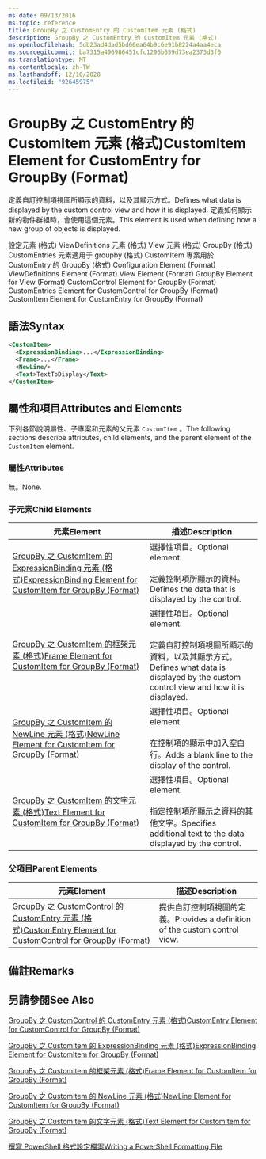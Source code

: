 ```yaml
---
ms.date: 09/13/2016
ms.topic: reference
title: GroupBy 之 CustomEntry 的 CustomItem 元素 (格式)
description: GroupBy 之 CustomEntry 的 CustomItem 元素 (格式)
ms.openlocfilehash: 5db23ad4dad5bd66ea64b9c6e91b8224a4aa4eca
ms.sourcegitcommit: ba7315a496986451cfc1296b659d73ea2373d3f0
ms.translationtype: MT
ms.contentlocale: zh-TW
ms.lasthandoff: 12/10/2020
ms.locfileid: "92645975"
---
```

# <a name="customitem-element-for-customentry-for-groupby-format"></a><span data-ttu-id="e5e74-103">GroupBy 之 CustomEntry 的 CustomItem 元素 (格式)</span><span class="sxs-lookup"><span data-stu-id="e5e74-103">CustomItem Element for CustomEntry for GroupBy (Format)</span></span>

<span data-ttu-id="e5e74-104">定義自訂控制項視圖所顯示的資料，以及其顯示方式。</span><span class="sxs-lookup"><span data-stu-id="e5e74-104">Defines what data is displayed by the custom control view and how it is displayed.</span></span> <span data-ttu-id="e5e74-105">定義如何顯示新的物件群組時，會使用這個元素。</span><span class="sxs-lookup"><span data-stu-id="e5e74-105">This element is used when defining how a new group of objects is displayed.</span></span>

<span data-ttu-id="e5e74-106">設定元素 (格式) ViewDefinitions 元素 (格式) View 元素 (格式) GroupBy (格式) CustomEntries 元素適用于 groupby (格式) CustomItem 專案用於 CustomEntry 的 GroupBy (格式) </span><span class="sxs-lookup"><span data-stu-id="e5e74-106">Configuration Element (Format) ViewDefinitions Element (Format) View Element (Format) GroupBy Element for View (Format) CustomControl Element for GroupBy (Format) CustomEntries Element for CustomControl for GroupBy (Format) CustomItem Element for CustomEntry for GroupBy (Format)</span></span>

## <a name="syntax"></a><span data-ttu-id="e5e74-107">語法</span><span class="sxs-lookup"><span data-stu-id="e5e74-107">Syntax</span></span>

```xml
<CustomItem>
  <ExpressionBinding>...</ExpressionBinding>
  <Frame>...</Frame>
  <NewLine/>
  <Text>TextToDisplay</Text>
</CustomItem>
```

## <a name="attributes-and-elements"></a><span data-ttu-id="e5e74-108">屬性和項目</span><span class="sxs-lookup"><span data-stu-id="e5e74-108">Attributes and Elements</span></span>

<span data-ttu-id="e5e74-109">下列各節說明屬性、子專案和元素的父元素 `CustomItem` 。</span><span class="sxs-lookup"><span data-stu-id="e5e74-109">The following sections describe attributes, child elements, and the parent element of the `CustomItem` element.</span></span>

### <a name="attributes"></a><span data-ttu-id="e5e74-110">屬性</span><span class="sxs-lookup"><span data-stu-id="e5e74-110">Attributes</span></span>

<span data-ttu-id="e5e74-111">無。</span><span class="sxs-lookup"><span data-stu-id="e5e74-111">None.</span></span>

### <a name="child-elements"></a><span data-ttu-id="e5e74-112">子元素</span><span class="sxs-lookup"><span data-stu-id="e5e74-112">Child Elements</span></span>

|<span data-ttu-id="e5e74-113">元素</span><span class="sxs-lookup"><span data-stu-id="e5e74-113">Element</span></span>|<span data-ttu-id="e5e74-114">描述</span><span class="sxs-lookup"><span data-stu-id="e5e74-114">Description</span></span>|
|-------------|-----------------|
|[<span data-ttu-id="e5e74-115">GroupBy 之 CustomItem 的 ExpressionBinding 元素 (格式)</span><span class="sxs-lookup"><span data-stu-id="e5e74-115">ExpressionBinding Element for CustomItem for GroupBy (Format)</span></span>](./expressionbinding-element-for-customitem-for-groupby-format.md)|<span data-ttu-id="e5e74-116">選擇性項目。</span><span class="sxs-lookup"><span data-stu-id="e5e74-116">Optional element.</span></span><br /><br /> <span data-ttu-id="e5e74-117">定義控制項所顯示的資料。</span><span class="sxs-lookup"><span data-stu-id="e5e74-117">Defines the data that is displayed by the control.</span></span>|
|[<span data-ttu-id="e5e74-118">GroupBy 之 CustomItem 的框架元素 (格式)</span><span class="sxs-lookup"><span data-stu-id="e5e74-118">Frame Element for CustomItem for GroupBy (Format)</span></span>](./frame-element-for-customitem-for-groupby-format.md)|<span data-ttu-id="e5e74-119">選擇性項目。</span><span class="sxs-lookup"><span data-stu-id="e5e74-119">Optional element.</span></span><br /><br /> <span data-ttu-id="e5e74-120">定義自訂控制項視圖所顯示的資料，以及其顯示方式。</span><span class="sxs-lookup"><span data-stu-id="e5e74-120">Defines what data is displayed by the custom control view and how it is displayed.</span></span>|
|[<span data-ttu-id="e5e74-121">GroupBy 之 CustomItem 的 NewLine 元素 (格式)</span><span class="sxs-lookup"><span data-stu-id="e5e74-121">NewLine Element for CustomItem for GroupBy (Format)</span></span>](./newline-element-for-customitem-for-groupby-format.md)|<span data-ttu-id="e5e74-122">選擇性項目。</span><span class="sxs-lookup"><span data-stu-id="e5e74-122">Optional element.</span></span><br /><br /> <span data-ttu-id="e5e74-123">在控制項的顯示中加入空白行。</span><span class="sxs-lookup"><span data-stu-id="e5e74-123">Adds a blank line to the display of the control.</span></span>|
|[<span data-ttu-id="e5e74-124">GroupBy 之 CustomItem 的文字元素 (格式)</span><span class="sxs-lookup"><span data-stu-id="e5e74-124">Text Element for CustomItem for GroupBy (Format)</span></span>](./text-element-for-customitem-for-groupby-format.md)|<span data-ttu-id="e5e74-125">選擇性項目。</span><span class="sxs-lookup"><span data-stu-id="e5e74-125">Optional element.</span></span><br /><br /> <span data-ttu-id="e5e74-126">指定控制項所顯示之資料的其他文字。</span><span class="sxs-lookup"><span data-stu-id="e5e74-126">Specifies additional text to the data displayed by the control.</span></span>|

### <a name="parent-elements"></a><span data-ttu-id="e5e74-127">父項目</span><span class="sxs-lookup"><span data-stu-id="e5e74-127">Parent Elements</span></span>

|<span data-ttu-id="e5e74-128">元素</span><span class="sxs-lookup"><span data-stu-id="e5e74-128">Element</span></span>|<span data-ttu-id="e5e74-129">描述</span><span class="sxs-lookup"><span data-stu-id="e5e74-129">Description</span></span>|
|-------------|-----------------|
|[<span data-ttu-id="e5e74-130">GroupBy 之 CustomControl 的 CustomEntry 元素 (格式)</span><span class="sxs-lookup"><span data-stu-id="e5e74-130">CustomEntry Element for CustomControl for GroupBy (Format)</span></span>](./customentry-element-for-customcontrol-for-groupby-format.md)|<span data-ttu-id="e5e74-131">提供自訂控制項視圖的定義。</span><span class="sxs-lookup"><span data-stu-id="e5e74-131">Provides a definition of the custom control view.</span></span>|

## <a name="remarks"></a><span data-ttu-id="e5e74-132">備註</span><span class="sxs-lookup"><span data-stu-id="e5e74-132">Remarks</span></span>

## <a name="see-also"></a><span data-ttu-id="e5e74-133">另請參閱</span><span class="sxs-lookup"><span data-stu-id="e5e74-133">See Also</span></span>

[<span data-ttu-id="e5e74-134">GroupBy 之 CustomControl 的 CustomEntry 元素 (格式)</span><span class="sxs-lookup"><span data-stu-id="e5e74-134">CustomEntry Element for CustomControl for GroupBy (Format)</span></span>](./customentry-element-for-customcontrol-for-groupby-format.md)

[<span data-ttu-id="e5e74-135">GroupBy 之 CustomItem 的 ExpressionBinding 元素 (格式)</span><span class="sxs-lookup"><span data-stu-id="e5e74-135">ExpressionBinding Element for CustomItem for GroupBy (Format)</span></span>](./expressionbinding-element-for-customitem-for-groupby-format.md)

[<span data-ttu-id="e5e74-136">GroupBy 之 CustomItem 的框架元素 (格式)</span><span class="sxs-lookup"><span data-stu-id="e5e74-136">Frame Element for CustomItem for GroupBy (Format)</span></span>](./frame-element-for-customitem-for-groupby-format.md)

[<span data-ttu-id="e5e74-137">GroupBy 之 CustomItem 的 NewLine 元素 (格式)</span><span class="sxs-lookup"><span data-stu-id="e5e74-137">NewLine Element for CustomItem for GroupBy (Format)</span></span>](./newline-element-for-customitem-for-groupby-format.md)

[<span data-ttu-id="e5e74-138">GroupBy 之 CustomItem 的文字元素 (格式)</span><span class="sxs-lookup"><span data-stu-id="e5e74-138">Text Element for CustomItem for GroupBy (Format)</span></span>](./text-element-for-customitem-for-groupby-format.md)

[<span data-ttu-id="e5e74-139">撰寫 PowerShell 格式設定檔案</span><span class="sxs-lookup"><span data-stu-id="e5e74-139">Writing a PowerShell Formatting File</span></span>](./writing-a-powershell-formatting-file.md)
